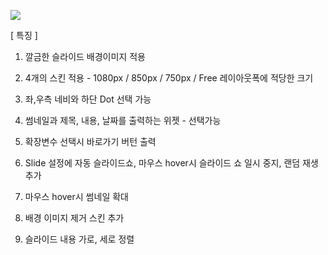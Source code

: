 ![](https://moonhouse.co.kr/files/attach/images/2023/05/19/473ebfdf6d25fdc738f4dc1edcd3e496.jpg)

[ 특징 ]

1. 깔금한 슬라이드 배경이미지 적용

2. 4개의 스킨 적용 - 1080px / 850px / 750px / Free 레이아웃폭에 적당한 크기 

3. 좌,우측 네비와 하단 Dot 선택 가능

4. 썸네일과 제목, 내용, 날짜를 출력하는 위젯 - 선택가능

5. 확장변수 선택시 바로가기 버턴 출력

6. Slide 설정에 자동 슬라이드쇼, 마우스 hover시 슬라이드 쇼 일시 중지, 랜덤 재생 추가

7. 마우스 hover시 썸네일 확대

8. 배경 이미지 제거 스킨 추가

9. 슬라이드 내용 가로, 세로 정렬 
